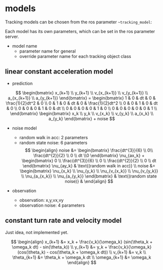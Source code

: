 # models

Tracking models can be chosen from the ros parameter `~tracking_model`:

Each model has its own parameters, which can be set in the ros parameter server.

- model name
  - parameter name for general
  - override parameter name for each tracking object class

## linear constant acceleration model

- prediction

$$
\begin{bmatrix}
x_{k+1} \\
y_{k+1} \\
v_{x_{k+1}} \\
v_{y_{k+1}} \\
a_{x_{k+1}} \\
a_{y_{k+1}}
\end{bmatrix} =
\begin{bmatrix}
1 & 0 & dt & 0 & \frac{1}{2}dt^2 & 0 \\
0 & 1 & 0 & dt & 0 & \frac{1}{2}dt^2 \\
0 & 0 & 1 & 0 & dt & 0 \\
0 & 0 & 0 & 1 & 0 & dt \\
0 & 0 & 0 & 0 & 1 & 0 \\
0 & 0 & 0 & 0 & 0 & 1 \\
\end{bmatrix}
\begin{bmatrix}
x_k \\
y_k \\
v_{x_k} \\
v_{y_k} \\
a_{x_k} \\
a_{y_k}
\end{bmatrix} + noise
$$

- noise model

  - random walk in acc: 2 parameters
  - random state noise: 6 parameters
    $$
    \begin{align}
    noise &= \begin{bmatrix}
    \frac{dt^{3}}{6} \\ 0\\ \frac{dt^{2}}{2} \\ 0 \\ dt \\0
    \end{bmatrix} \nu_{ax_k} + \begin{bmatrix}
    0 \\ \frac{dt^{3}}{6} \\ 0 \\ \frac{dt^{2}}{2} \\ 0 \\ dt
    \end{bmatrix} \nu_{ay_k}  &  \text{(random walk in acc)} \\
    noise &= \begin{bmatrix}
    \nu_{x_k} \\ \nu_{y_k} \\ \nu_{v_{x_k}} \\ \nu_{v_{y_k}} \\ \nu_{a_{x_k}} \\ \nu_{a_{y_k}}
    \end{bmatrix} &
     \text{(random state noise)} &
    \end{align}
    $$

- observation
  - observation: x,y,vx,vy
  - observation noise: 4 parameters

## constant turn rate and velocity model

Just idea, not implemented yet.

$$
\begin{align}
x_{k+1} &= x_k + \frac{v_k}{\omega_k} (sin(\theta_k + \omega_k dt) - sin(\theta_k)) \\
y_{k+1} &= y_k + \frac{v_k}{\omega_k} (cos(\theta_k) - cos(\theta_k + \omega_k dt)) \\
v_{k+1} &= v_k \\
\theta_{k+1} &= \theta_k + \omega_k dt \\
\omega_{k+1} &= \omega_k
\end{align}
$$

